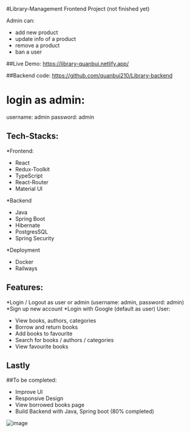 #Library-Management Frontend Project (not finished yet)

Admin can:

- add new product
- update info of a product
- remove a product
- ban a user

##Live Demo: https://library-quanbui.netlify.app/

##Backend code: https://github.com/quanbui210/Library-backend


# login as admin: 
username: admin
password: admin


## Tech-Stacks:
*Frontend:
- React 
- Redux-Toolkit
- TypeScript
- React-Router
- Material UI

*Backend
- Java
- Spring Boot
- Hibernate
- PostgresSQL
- Spring Security

*Deployment
- Docker
- Railways


## Features: 
*Login / Logout as user or admin  (username: admin, password: admin)
*Sign up new account
*Login with Google (default as user)
User: 
- View books, authors, categories
- Borrow and return books
- Add books to favourite
- Search for books / authors / categories
- View favourite books

## Lastly

##To be completed:
- Improve UI
- Responsive Design
- View borrowed books page
- Build Backend with Java, Spring boot (80% completed)


![image](https://github.com/quanbui210/Library-Management/assets/89993167/4e755f03-98dd-4eca-b4c4-5cc1884bcdad)



